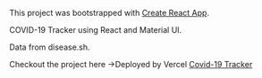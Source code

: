 This project was bootstrapped with [Create React App](https://github.com/facebook/create-react-app).

COVID-19 Tracker using React and Material UI.

Data from disease.sh.



Checkout the project here ->Deployed by Vercel [Covid-19 Tracker](https://covid19-tracker-flame-delta.vercel.app/)
